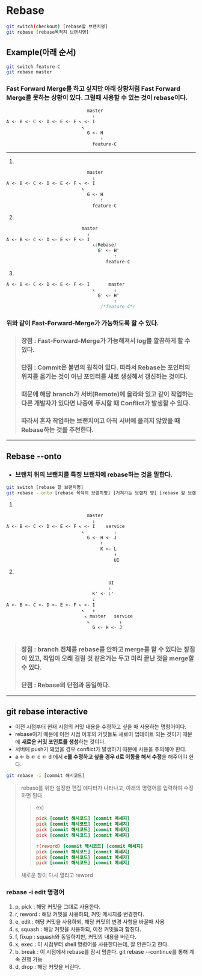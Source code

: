 # Rebase

```bash
git switch(checkout) [rebase할 브랜치명]
git rebase [rebase목적지 브랜치명]
```
## Example(아래 순서)
```bash
git switch feature-C
git rebase master
```

### Fast Forward Merge를 하고 싶지만 아래 상황처럼 Fast Forward Merge를 못하는 상황이 있다. 그럴때 사용할 수 있는 것이 rebase이다.
```css
                              master              
                                ⇣  
A <- B <- C <- D <- E <- F ↖︎ <- I  
                            ↖︎ 
                              G <- H 
                                   ⇡ 
                                feature-C 
```
---

1.
```css
                              master              
                                ⇣  
A <- B <- C <- D <- E <- F ↖︎ <- I  
                            ↖︎ 
                              G <- H 
                                   ⇡ 
                                feature-C 
```
2.
```css
                            master              
                              ⇣  
A <- B <- C <- D <- E <- F <- I  
                                ↖︎(Rebase) 
                                  G' <- H' 
                                        ⇡ 
                                     feature-C 
```
3.
```css                
A <- B <- C <- D <- E <- F <- I       master
                                ↖︎       ⇣
                                  G' <- H' 
                                        ⇡ 
                                   /*feature-C*/ 
```

### 위와 같이 Fast-Forward-Merge가 가능하도록 할 수 있다.
> ### 장점 : Fast-Forward-Merge가 가능해져서 log를 깔끔하게 할 수 있다.
> ### 단점 : Commit은 불변의 원칙이 있다. 따라서 Rebase는 포인터의 위치를 옮기는 것이 아닌 포인터를 새로 생성해서 갱신하는 것이다.
> ### 때문에 해당 branch가 서버(Remote)에 올라와 있고 같이 작업하는 다른 개발자가 있다면 나중에 푸시할 때 Conflict가 발생할 수 있다.
> ### 따라서 혼자 작업하는 브랜치이고 아직 서버에 올리지 않았을 때 Rebase하는 것을 추천한다.
---
## Rebase --onto

- ### 브랜치 위의 브랜치를 특정 브랜치에 rebase하는 것을 말한다.
```bash
git switch [rebase 할 브랜치명]
git rebase --onto [rebase 목적지 브랜치명] [거쳐가는 브랜치 명] [rebase 할 브랜치명]
```

1.
```css
                              master              
                                ⇣  
A <- B <- C <- D <- E <- F ↖︎ <- I    service
                            ↖︎           ⇣
                              G <- H <- J 
                                   ⬆️  
                                   K <- L
                                        ⬆️
                                        UI
```

2.
```css
                                      UI
                                      ⇣ 
                                K' <- L'
                                ⇣           
A <- B <- C <- D <- E <- F ↖︎ <- I    
                            ↖︎   ⬆️     
                             ↖︎ master   service
                              ↖︎           ⇣
                                G <- H <- J 
                                     
```

> ### 장점 : branch 전체를 rebase를 안하고 merge를 할 수 있다는 장점이 있고, 작업이 오래 걸릴 것 같은거는 두고 미리 끝난 것을 merge할 수 있다.
> ### 단점 : Rebase의 단점과 동일하다.

---
## git rebase interactive
- 이전 시점부터 현재 시점의 커밋 내용을 수정하고 싶을 때 사용하는 명령어이다.
- rebase이기 때문에 이전 시점 이후의 커밋들도 새로이 업데이트 되는 것이기 때문에 **새로운 커밋 포인트를 생성**하는 것이다.
- 서버에 push가 돼있을 경우 conflict가 발생하기 때문에 사용을 주의해야 한다.
- a <- b <- c <- d 에서 **c를 수정하고 싶을 경우 d로 이동을 해서 수정**을 해주어야 한다.
```bash
git rebase -i [commit 해시코드]
```
> rebase를 위한 설정한 편집 에디터가 나타나고, 아래의 명령어를 입력하여 수정하면 된다.  
>> ex) 
>>```ini
>>pick [commit 해시코드] [commit 메세지]
>>pick [commit 해시코드] [commit 메세지]
>>pick [commit 해시코드] [commit 메세지]
>>pick [commit 해시코드] [commit 메세지]
>>```
>>```ini
>>r(reword) [commit 해시코드] [commit 메세지]
>>pick [commit 해시코드] [commit 메세지]
>>pick [commit 해시코드] [commit 메세지]
>>pick [commit 해시코드] [commit 메세지]
>>```
> 새로운 창이 다시 열리고 reword
### rebase -i edit 명령어
1. p, pick : 해당 커밋을 그대로 사용한다.
2. r, reword : 해당 커밋을 사용하되, 커밋 메시지를 변경한다.
3. e, edit : 해당 커밋을 사용하되, 해당 커밋의 변경 사항을 바꿀때 사용
4. s, squash : 해당 커밋을 사용하되, 이전 커밋들과 합친다.
5. f, fixup : squash와 동일하지만, 커밋의 내용을 버린다.
6. x, exec : 이 시점부터 shell 명령어를 사용한다는데, 잘 안쓴다고 한다.
7. b, break : 이 시점에서 rebase를 잠시 멈춘다. git rebase --continue를 통해 계속 진행 가능
8. d, drop : 해당 커밋을 버린다.

